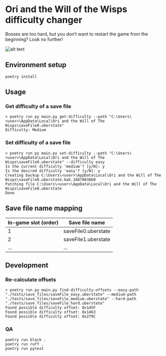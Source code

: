 # Ori and the Will of the Wisps difficulty changer

Bosses are too hard, but you don’t want to restart the game from the beginning? Look no further!

![alt text](https://rolandszabo.com/assets/images/posts/ori/ori-wotw-difficulty-changer/result.jpg)

## Environment setup
```commandline
poetry install
```

## Usage

### Get difficulty of a save file
```commandline
> poetry run py main.py get-difficulty --path "C:\Users\<user>\AppData\Local\Ori and the Will of The Wisps\saveFile0.uberstate"
Difficulty: Medium
```

### Set difficulty of a save file
```commandline
> poetry run py main.py set-difficulty --path "C:\Users\<user>\AppData\Local\Ori and the Will of The Wisps\saveFile0.uberstate" --difficulty easy
Is the current difficulty 'medium'? [y/N]: y
Is the desired difficulty 'easy'? [y/N]: y
Creating backup C:\Users\<user>\AppData\Local\Ori and the Will of The Wisps\saveFile0.uberstate.bak.1687803860
Patching file C:\Users\<user>\AppData\Local\Ori and the Will of The Wisps\saveFile0.uberstate
Done
```

## Save file name mapping
| In-game slot (order) | Save file name      |
|----------------------|---------------------|
| 1                    | saveFile0.uberstate |
| 2                    | saveFile1.uberstate |
| ...                  | ...                 |

## Development
### Re-calculate offsets
```commandline
> poetry run py main.py find-difficulty-offsets --easy-path "./tests/save_files/saveFile_easy.uberstate" --medium-path "./tests/save_files/saveFile_medium.uberstate" --hard-path "./tests/save_files/saveFile_hard.uberstate"
Found possible difficulty offset: 0x145F
Found possible difficulty offset: 0x1463
Found possible difficulty offset: 0x279C
```

### QA
```
poetry run black .
poetry run ruff .
poetry run pytest
```
